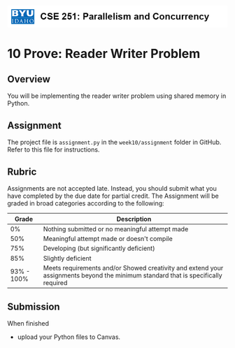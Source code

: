 ![](../site/banner.png)

# 10 Prove: Reader Writer Problem

## Overview

You will be implementing the reader writer problem using shared memory in Python.

## Assignment

The project file is `assignment.py` in the `week10/assignment` folder in GitHub.  Refer to this file for instructions.

## Rubric

Assignments are not accepted late. Instead, you should submit what you have completed by the due date for partial credit.
The Assignment will be graded in broad categories according to the following:

| Grade | Description |
|-------|-------------|
| 0% | Nothing submitted or no meaningful attempt made |
| 50% | Meaningful attempt made or doesn't compile|
| 75% | Developing (but significantly deficient) |
| 85% | Slightly deficient |
| 93% - 100% | Meets requirements and/or Showed creativity and extend your assignments beyond the minimum standard that is specifically required |

## Submission

When finished

- upload your Python files to Canvas.

